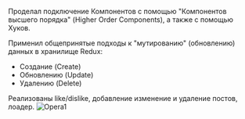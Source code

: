 
Проделал подключение Компонентов с помощью "Компонентов высшего порядка" (Higher Order Components), а также с помощью Хуков.

Применил общепринятые подходы к "мутированию" (обновлению) данных в хранилище Redux:
- Создание (Create)
- Обновлению (Update)
- Удалению (Delete)

Реализованы like/dislike, добавление изменение и удаление постов, лоадер.
![Opera1](https://user-images.githubusercontent.com/100845659/193724310-d6109f3a-d283-4257-b08d-1acc79e5a425.png)
